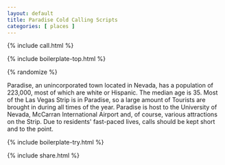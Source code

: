 ```yaml
---
layout: default
title: Paradise Cold Calling Scripts
categories: [ places ]
---
```


{% include call.html %}

{% include boilerplate-top.html %}


{% randomize %}

Paradise, an unincorporated town located in Nevada, has a population of 223,000, most of which are white or Hispanic. The median age is 35. Most of the Las Vegas Strip is in Paradise, so a large amount of Tourists are brought in during all times of the year. Paradise is host to the University of Nevada, McCarran International Airport and, of course, various attractions on the Strip. Due to residents' fast-paced lives, calls should be kept short and to the point.

{% include boilerplate-try.html %}

{% include share.html %}